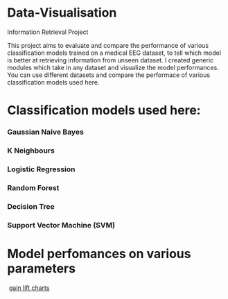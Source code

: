 # Data-Visualisation
Information Retrieval Project

This project aims to evaluate and compare the performance of various classification models trained on a medical EEG dataset, to tell which model is better at retrieving information from unseen dataset.
I created generic modules which take in any dataset and visualize the model performances. You can use different datasets and compare the performace of various classification models used here.

# Classification models used here:
### Gaussian Naive Bayes 
### K Neighbours 
### Logistic Regression
### Random Forest
### Decision Tree
### Support Vector Machine (SVM)


# Model perfomances on various parameters
<a href="https://colab.research.google.com/drive/12UIOlLO7ZqkyQg4oEFifWOr7j2xoM_c_?usp=sharing"><img src="https://i.imgur.com/Y4hH53j.png" alt=""/></a>
<a href="https://colab.research.google.com/drive/1CXggK_-Jpq5TjGN4JXWYg_rrViccHM_i?usp=sharing">gain lift charts</a>

